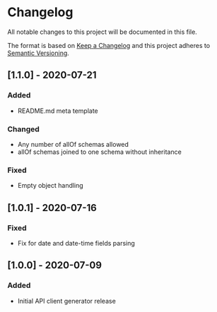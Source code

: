 # Changelog
All notable changes to this project will be documented in this file.

The format is based on [Keep a Changelog](http://keepachangelog.com/en/1.0.0/)
and this project adheres to [Semantic Versioning](http://semver.org/spec/v2.0.0.html).

## [1.1.0] - 2020-07-21
### Added
 - README.md meta template
### Changed
 - Any number of allOf schemas allowed
 - allOf schemas joined to one schema without inheritance 
### Fixed
 - Empty object handling
 
## [1.0.1] - 2020-07-16
### Fixed
 - Fix for date and date-time fields parsing
 
## [1.0.0] - 2020-07-09
### Added
 - Initial API client generator release